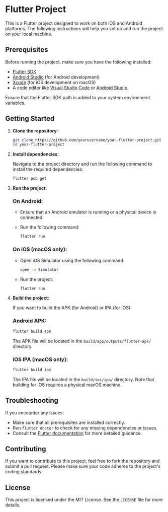 # Flutter Project

This is a Flutter project designed to work on both iOS and Android platforms. The following instructions will help you set up and run the project on your local machine.

## Prerequisites

Before running the project, make sure you have the following installed:

- [Flutter SDK](https://flutter.dev/docs/get-started/install)
- [Android Studio](https://developer.android.com/studio) (for Android development)
- [Xcode](https://developer.apple.com/xcode/) (for iOS development on macOS)
- A code editor like [Visual Studio Code](https://code.visualstudio.com/) or [Android Studio](https://developer.android.com/studio).

Ensure that the Flutter SDK path is added to your system environment variables.

## Getting Started

1. **Clone the repository:**
    ```bash
    git clone https://github.com/yourusername/your-flutter-project.git
    cd your-flutter-project
    ```

2. **Install dependencies:**

    Navigate to the project directory and run the following command to install the required dependencies:

    ```bash
    flutter pub get
    ```

3. **Run the project:**

    ### On Android:

    - Ensure that an Android emulator is running or a physical device is connected.
    - Run the following command:

      ```bash
      flutter run
      ```

    ### On iOS (macOS only):

    - Open iOS Simulator using the following command:

      ```bash
      open -a Simulator
      ```

    - Run the project:

      ```bash
      flutter run
      ```

4. **Build the project:**

    If you want to build the APK (for Android) or IPA (for iOS):

    ### Android APK:

    ```bash
    flutter build apk
    ```

    The APK file will be located in the `build/app/outputs/flutter-apk/` directory.

    ### iOS IPA (macOS only):

    ```bash
    flutter build ios
    ```

    The IPA file will be located in the `build/ios/ipa/` directory. Note that building for iOS requires a physical macOS machine.

## Troubleshooting

If you encounter any issues:

- Make sure that all prerequisites are installed correctly.
- Run `flutter doctor` to check for any missing dependencies or issues.
- Consult the [Flutter documentation](https://flutter.dev/docs) for more detailed guidance.

## Contributing

If you want to contribute to this project, feel free to fork the repository and submit a pull request. Please make sure your code adheres to the project's coding standards.

## License

This project is licensed under the MIT License. See the `LICENSE` file for more details.
